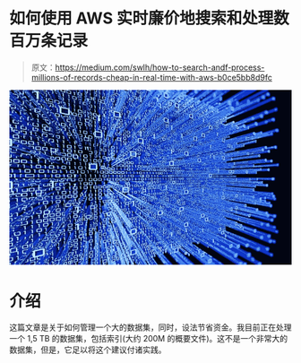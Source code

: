 # 如何使用 AWS 实时廉价地搜索和处理数百万条记录

> 原文：<https://medium.com/swlh/how-to-search-andf-process-millions-of-records-cheap-in-real-time-with-aws-b0ce5bb8d9fc>

![](img/56de75873ee442cfb45b313bb35974a7.png)

# 介绍

这篇文章是关于如何管理一个大的数据集，同时，设法节省资金。我目前正在处理一个 1,5 TB 的数据集，包括索引(大约 200M 的概要文件)。这不是一个非常大的数据集，但是，它足以将这个建议付诸实践。